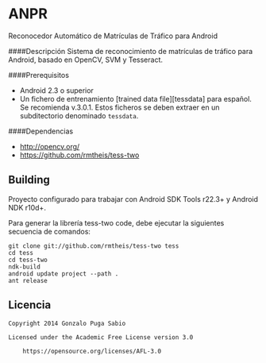 # ANPR
Reconocedor Automático de Matrículas de Tráfico para Android

####Descripción
Sistema de reconocimiento de matrículas de tráfico para Android, basado en OpenCV, SVM y Tesseract.

####Prerequisitos
* Android 2.3 o superior
* Un fichero de entrenamiento [trained data file][tessdata] para español. Se recomienda v.3.0.1. Estos ficheros se deben extraer en un subditectorio denominado `tessdata`.

####Dependencias
* http://opencv.org/
* https://github.com/rmtheis/tess-two

## Building

Proyecto configurado para trabajar con Android SDK Tools r22.3+ y Android NDK 
r10d+. 

Para generar la librería tess-two code, debe ejecutar la siguientes secuencia de comandos:

    git clone git://github.com/rmtheis/tess-two tess
    cd tess
    cd tess-two
    ndk-build
    android update project --path .
    ant release

## Licencia

    Copyright 2014 Gonzalo Puga Sabio

    Licensed under the Academic Free License version 3.0

        https://opensource.org/licenses/AFL-3.0



